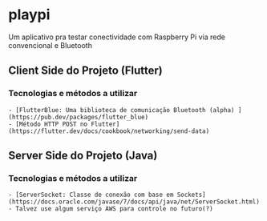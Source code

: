 # playpi

Um aplicativo pra testar conectividade com Raspberry Pi via rede convencional e Bluetooth

## Client Side do Projeto (Flutter)

### Tecnologias e métodos a utilizar
	- [FlutterBlue: Uma biblioteca de comunicação Bluetooth (alpha) ](https://pub.dev/packages/flutter_blue)
	- [Método HTTP POST no Flutter](https://flutter.dev/docs/cookbook/networking/send-data)

## Server Side do Projeto (Java)

### Tecnologias e métodos a utilizar
	- [ServerSocket: Classe de conexão com base em Sockets](https://docs.oracle.com/javase/7/docs/api/java/net/ServerSocket.html)
	- Talvez use algum serviço AWS para controle no futuro(?)